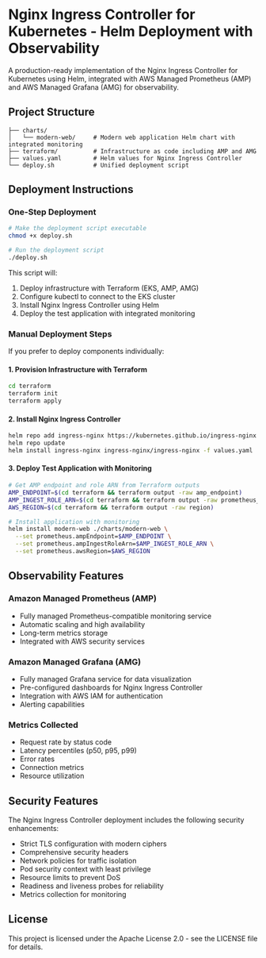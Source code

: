 # Nginx Ingress Controller for Kubernetes - Helm Deployment with Observability

A production-ready implementation of the Nginx Ingress Controller for Kubernetes using Helm, integrated with AWS Managed Prometheus (AMP) and AWS Managed Grafana (AMG) for observability.

## Project Structure

```
├── charts/
│   └── modern-web/     # Modern web application Helm chart with integrated monitoring
├── terraform/          # Infrastructure as code including AMP and AMG
├── values.yaml         # Helm values for Nginx Ingress Controller
└── deploy.sh           # Unified deployment script
```

## Deployment Instructions

### One-Step Deployment

```bash
# Make the deployment script executable
chmod +x deploy.sh

# Run the deployment script
./deploy.sh
```

This script will:
1. Deploy infrastructure with Terraform (EKS, AMP, AMG)
2. Configure kubectl to connect to the EKS cluster
3. Install Nginx Ingress Controller using Helm
4. Deploy the test application with integrated monitoring

### Manual Deployment Steps

If you prefer to deploy components individually:

#### 1. Provision Infrastructure with Terraform

```bash
cd terraform
terraform init
terraform apply
```

#### 2. Install Nginx Ingress Controller

```bash
helm repo add ingress-nginx https://kubernetes.github.io/ingress-nginx
helm repo update
helm install ingress-nginx ingress-nginx/ingress-nginx -f values.yaml
```

#### 3. Deploy Test Application with Monitoring

```bash
# Get AMP endpoint and role ARN from Terraform outputs
AMP_ENDPOINT=$(cd terraform && terraform output -raw amp_endpoint)
AMP_INGEST_ROLE_ARN=$(cd terraform && terraform output -raw prometheus_ingest_role_arn)
AWS_REGION=$(cd terraform && terraform output -raw region)

# Install application with monitoring
helm install modern-web ./charts/modern-web \
  --set prometheus.ampEndpoint=$AMP_ENDPOINT \
  --set prometheus.ampIngestRoleArn=$AMP_INGEST_ROLE_ARN \
  --set prometheus.awsRegion=$AWS_REGION
```

## Observability Features

### Amazon Managed Prometheus (AMP)
- Fully managed Prometheus-compatible monitoring service
- Automatic scaling and high availability
- Long-term metrics storage
- Integrated with AWS security services

### Amazon Managed Grafana (AMG)
- Fully managed Grafana service for data visualization
- Pre-configured dashboards for Nginx Ingress Controller
- Integration with AWS IAM for authentication
- Alerting capabilities

### Metrics Collected
- Request rate by status code
- Latency percentiles (p50, p95, p99)
- Error rates
- Connection metrics
- Resource utilization

## Security Features

The Nginx Ingress Controller deployment includes the following security enhancements:

- Strict TLS configuration with modern ciphers
- Comprehensive security headers
- Network policies for traffic isolation
- Pod security context with least privilege
- Resource limits to prevent DoS
- Readiness and liveness probes for reliability
- Metrics collection for monitoring

## License

This project is licensed under the Apache License 2.0 - see the LICENSE file for details.